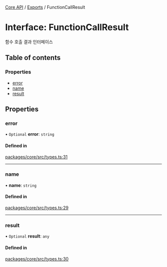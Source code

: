 [Core API](../../) / [Exports](../modules) / FunctionCallResult

# Interface: FunctionCallResult

함수 호출 결과 인터페이스

## Table of contents

### Properties

- [error](FunctionCallResult#error)
- [name](FunctionCallResult#name)
- [result](FunctionCallResult#result)

## Properties

### error

• `Optional` **error**: `string`

#### Defined in

[packages/core/src/types.ts:31](https://github.com/robotaio/robota/blob/9579105c51358f78d543b68192b3502c0ddd981f/packages/core/src/types.ts#L31)

___

### name

• **name**: `string`

#### Defined in

[packages/core/src/types.ts:29](https://github.com/robotaio/robota/blob/9579105c51358f78d543b68192b3502c0ddd981f/packages/core/src/types.ts#L29)

___

### result

• `Optional` **result**: `any`

#### Defined in

[packages/core/src/types.ts:30](https://github.com/robotaio/robota/blob/9579105c51358f78d543b68192b3502c0ddd981f/packages/core/src/types.ts#L30)
